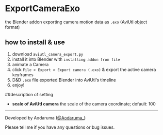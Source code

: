 # ExportCameraExo
 the Blender addon exporting camera motion data as `.exo` (AviUtl object format)

## how to install & use

1. download `aviutl_camera_export.py`
2. install it into Blender with `installing addon from file`
3. animate a Camera
4. click `File > Export > Export camera (.exo)` & export the active camera keyframes
5. D&D `.exo` file exported Blender into AviUtl's timeline
6. enjoy!

##description of setting

- **scale of AviUtl camera**
  the scale of the camera coordinate; default: 100

---

Developed by Aodaruma ([@Aodaruma_](https://twitter.com/Aodaruma_))

Please tell me if you have any questions or bug issues.


